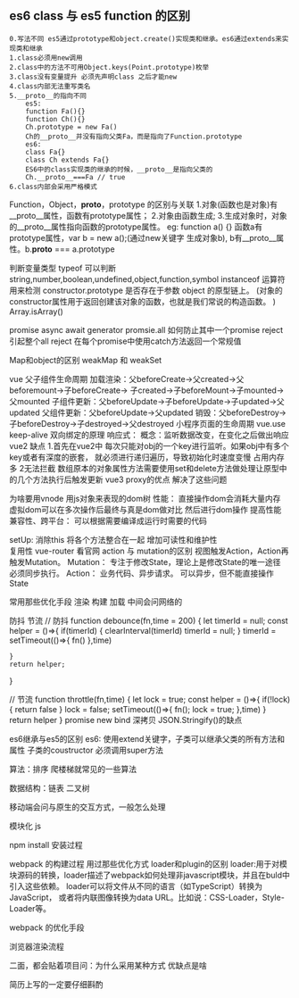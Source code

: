 
## es6 class 与 es5 function 的区别
    0.写法不同 es5通过prototype和object.create()实现类和继承。es6通过extends来实现类和继承
    1.class必须用new调用
    2.class中的方法不可用Object.keys(Point.prototype)枚举
    3.class没有变量提升 必须先声明class 之后才能new
    4.class内部无法重写类名
    5.__proto__的指向不同
        es5: 
        function Fa(){}
        function Ch(){}
        Ch.prototype = new Fa()
        Ch的__proto__并没有指向父类Fa，而是指向了Function.prototype
        es6:
        class Fa{}
        class Ch extends Fa{}
        ES6中的class实现类的继承的时候，__proto__是指向父类的
        Ch.__proto__===Fa // true
    6.class内部会采用严格模式

Function，Object，__proto__，prototype 的区别与关联
    1.对象(函数也是对象)有__proto__属性，函数有prototype属性；
    2.对象由函数生成;
    3.生成对象时，对象的__proto__属性指向函数的prototype属性。
    eg: function a() {}  函数a有prototype属性，var b = new a();(通过new关键字 生成对象b),
    b有__proto__属性。b.__proto__ === a.prototype



判断变量类型 
    typeof 可以判断 string,number,boolean,undefined,object,function,symbol
    instanceof 运算符用来检测 constructor.prototype 是否存在于参数 object 的原型链上。
    (对象的constructor属性用于返回创建该对象的函数，也就是我们常说的构造函数。 )
    Array.isArray()


promise async await  generator
promsie.all 
    如何防止其中一个promise reject 引起整个all reject  在每个promise中使用catch方法返回一个常规值

Map和object的区别 
weakMap 和 weakSet

vue 父子组件生命周期
    加载渲染：父beforeCreate->父created->父beforemount->子beforeCreate->
            子created->子beforeMount->子mounted->父mounted
    子组件更新：父beforeUpdate->子beforeUpdate->子updated->父updated
    父组件更新：父beforeUpdate->父updated
    销毁：父beforeDestroy->子beforeDestroy->子destroyed->父destroyed
小程序页面的生命周期
vue.use 
keep-alive 
双向绑定的原理
响应式： 概念：监听数据改变，在变化之后做出响应
    vue2 缺点 1.首先在vue2中 每次只能对obj的一个key进行监听。如果obj中有多个key或者有深度的嵌套，
    就必须进行递归遍历，导致初始化时速度变慢 占用内存多 
    2无法拦截 数组原本的对象属性方法需要使用set和delete方法做处理让原型中的几个方法执行后触发更新
    vue3 proxy的优点  解决了这些问题

为啥要用vnode 
    用js对象来表现的dom树
    性能：
        直接操作dom会消耗大量内存 虚拟dom可以在多次操作后最终与真是dom做对比 然后进行dom操作 提高性能
    兼容性、跨平台： 
        可以根据需要编译成运行时需要的代码

setUp: 
    消除this
    将各个方法整合在一起 增加可读性和维护性  
    复用性
vue-router 看官网
action 与 mutation的区别 
视图触发Action，Action再触发Mutation。
Mutation：
    专注于修改State，理论上是修改State的唯一途径
    必须同步执行。
Action：
    业务代码、异步请求。
    可以异步，但不能直接操作State

常用那些优化手段  渲染 构建 加载 
中间会问网络的

防抖 节流
// 防抖
function debounce(fn,time = 200) {
    let timerId = null;
    const helper = ()=>{
        if(timerId) {
            clearInterval(timerId)
            timerId = null;
        }
        timerId = setTimeout(()=>{
            fn()
        },time)
        
    }
    return helper;
}

// 节流
function throttle(fn,time) {
    let lock = true;
    const helper = ()=>{
        if(!lock) {
            return false
        }
        lock = false;
        setTimeout(()=>{
            fn();
            lock = true;
        },time)
    }
    return helper
}
promise new  bind 深拷贝 JSON.Stringify()的缺点

es6继承与es5的区别 
es6: 使用extend关键字，子类可以继承父类的所有方法和属性 子类的coustructor 必须调用super方法

算法：排序 爬楼梯就常见的一些算法

数据结构：链表 二叉树 

移动端会问与原生的交互方式，一般怎么处理

模块化 js

npm install 安装过程

webpack 的构建过程 用过那些优化方式 
loader和plugin的区别
loader:用于对模块源码的转换，loader描述了webpack如何处理非javascript模块，并且在buld中引入这些依赖。
    loader可以将文件从不同的语言（如TypeScript）转换为JavaScript，
    或者将内联图像转换为data URL。比如说：CSS-Loader，Style-Loader等。

webpack 的优化手段 

浏览器渲染流程

二面，都会贴着项目问：为什么采用某种方式 优缺点是啥 

简历上写的一定要仔细斟酌



